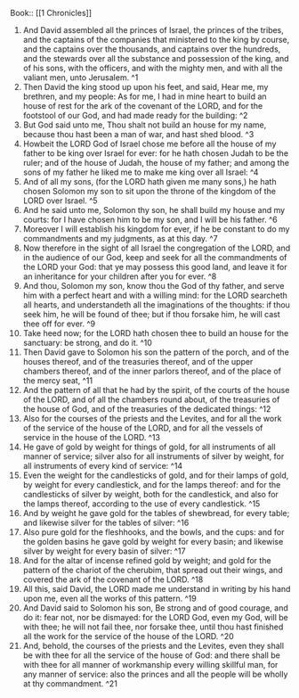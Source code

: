  Book:: [[1 Chronicles]]
 1. And David assembled all the princes of Israel, the princes of the tribes, and the captains of the companies that ministered to the king by course, and the captains over the thousands, and captains over the hundreds, and the stewards over all the substance and possession of the king, and of his sons, with the officers, and with the mighty men, and with all the valiant men, unto Jerusalem. ^1
 2. Then David the king stood up upon his feet, and said, Hear me, my brethren, and my people: As for me, I had in mine heart to build an house of rest for the ark of the covenant of the LORD, and for the footstool of our God, and had made ready for the building: ^2
 3. But God said unto me, Thou shalt not build an house for my name, because thou hast been a man of war, and hast shed blood. ^3
 4. Howbeit the LORD God of Israel chose me before all the house of my father to be king over Israel for ever: for he hath chosen Judah to be the ruler; and of the house of Judah, the house of my father; and among the sons of my father he liked me to make me king over all Israel: ^4
 5. And of all my sons, (for the LORD hath given me many sons,) he hath chosen Solomon my son to sit upon the throne of the kingdom of the LORD over Israel. ^5
 6. And he said unto me, Solomon thy son, he shall build my house and my courts: for I have chosen him to be my son, and I will be his father. ^6
 7. Moreover I will establish his kingdom for ever, if he be constant to do my commandments and my judgments, as at this day. ^7
 8. Now therefore in the sight of all Israel the congregation of the LORD, and in the audience of our God, keep and seek for all the commandments of the LORD your God: that ye may possess this good land, and leave it for an inheritance for your children after you for ever. ^8
 9. And thou, Solomon my son, know thou the God of thy father, and serve him with a perfect heart and with a willing mind: for the LORD searcheth all hearts, and understandeth all the imaginations of the thoughts: if thou seek him, he will be found of thee; but if thou forsake him, he will cast thee off for ever. ^9
 10. Take heed now; for the LORD hath chosen thee to build an house for the sanctuary: be strong, and do it. ^10
 11. Then David gave to Solomon his son the pattern of the porch, and of the houses thereof, and of the treasuries thereof, and of the upper chambers thereof, and of the inner parlors thereof, and of the place of the mercy seat, ^11
 12. And the pattern of all that he had by the spirit, of the courts of the house of the LORD, and of all the chambers round about, of the treasuries of the house of God, and of the treasuries of the dedicated things: ^12
 13. Also for the courses of the priests and the Levites, and for all the work of the service of the house of the LORD, and for all the vessels of service in the house of the LORD. ^13
 14. He gave of gold by weight for things of gold, for all instruments of all manner of service; silver also for all instruments of silver by weight, for all instruments of every kind of service: ^14
 15. Even the weight for the candlesticks of gold, and for their lamps of gold, by weight for every candlestick, and for the lamps thereof: and for the candlesticks of silver by weight, both for the candlestick, and also for the lamps thereof, according to the use of every candlestick. ^15
 16. And by weight he gave gold for the tables of shewbread, for every table; and likewise silver for the tables of silver: ^16
 17. Also pure gold for the fleshhooks, and the bowls, and the cups: and for the golden basins he gave gold by weight for every basin; and likewise silver by weight for every basin of silver: ^17
 18. And for the altar of incense refined gold by weight; and gold for the pattern of the chariot of the cherubim, that spread out their wings, and covered the ark of the covenant of the LORD. ^18
 19. All this, said David, the LORD made me understand in writing by his hand upon me, even all the works of this pattern. ^19
 20. And David said to Solomon his son, Be strong and of good courage, and do it: fear not, nor be dismayed: for the LORD God, even my God, will be with thee; he will not fail thee, nor forsake thee, until thou hast finished all the work for the service of the house of the LORD. ^20
 21. And, behold, the courses of the priests and the Levites, even they shall be with thee for all the service of the house of God: and there shall be with thee for all manner of workmanship every willing skillful man, for any manner of service: also the princes and all the people will be wholly at thy commandment. ^21
